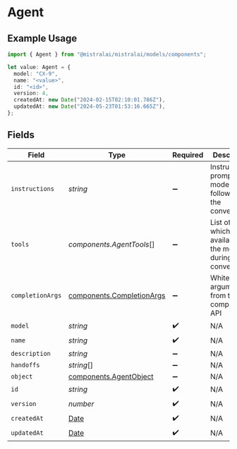 # Agent

## Example Usage

```typescript
import { Agent } from "@mistralai/mistralai/models/components";

let value: Agent = {
  model: "CX-9",
  name: "<value>",
  id: "<id>",
  version: 4,
  createdAt: new Date("2024-02-15T02:10:01.786Z"),
  updatedAt: new Date("2024-05-23T01:53:16.665Z"),
};
```

## Fields

| Field                                                                                         | Type                                                                                          | Required                                                                                      | Description                                                                                   |
| --------------------------------------------------------------------------------------------- | --------------------------------------------------------------------------------------------- | --------------------------------------------------------------------------------------------- | --------------------------------------------------------------------------------------------- |
| `instructions`                                                                                | *string*                                                                                      | :heavy_minus_sign:                                                                            | Instruction prompt the model will follow during the conversation.                             |
| `tools`                                                                                       | *components.AgentTools*[]                                                                     | :heavy_minus_sign:                                                                            | List of tools which are available to the model during the conversation.                       |
| `completionArgs`                                                                              | [components.CompletionArgs](../../models/components/completionargs.md)                        | :heavy_minus_sign:                                                                            | White-listed arguments from the completion API                                                |
| `model`                                                                                       | *string*                                                                                      | :heavy_check_mark:                                                                            | N/A                                                                                           |
| `name`                                                                                        | *string*                                                                                      | :heavy_check_mark:                                                                            | N/A                                                                                           |
| `description`                                                                                 | *string*                                                                                      | :heavy_minus_sign:                                                                            | N/A                                                                                           |
| `handoffs`                                                                                    | *string*[]                                                                                    | :heavy_minus_sign:                                                                            | N/A                                                                                           |
| `object`                                                                                      | [components.AgentObject](../../models/components/agentobject.md)                              | :heavy_minus_sign:                                                                            | N/A                                                                                           |
| `id`                                                                                          | *string*                                                                                      | :heavy_check_mark:                                                                            | N/A                                                                                           |
| `version`                                                                                     | *number*                                                                                      | :heavy_check_mark:                                                                            | N/A                                                                                           |
| `createdAt`                                                                                   | [Date](https://developer.mozilla.org/en-US/docs/Web/JavaScript/Reference/Global_Objects/Date) | :heavy_check_mark:                                                                            | N/A                                                                                           |
| `updatedAt`                                                                                   | [Date](https://developer.mozilla.org/en-US/docs/Web/JavaScript/Reference/Global_Objects/Date) | :heavy_check_mark:                                                                            | N/A                                                                                           |
